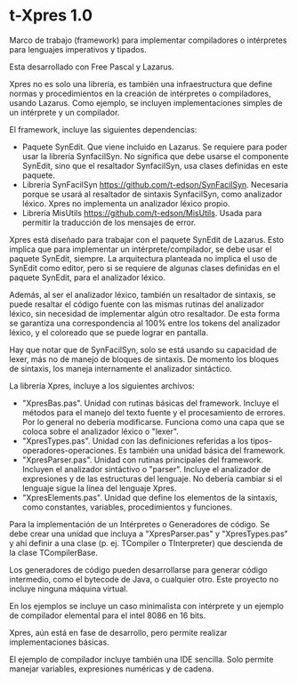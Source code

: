 t-Xpres 1.0
===========

Marco de trabajo (framework) para implementar compiladores o intérpretes para  lenguajes imperativos y tipados. 

Esta desarrollado con Free Pascal y  Lazarus.

Xpres no es solo una librería, es también una infraestructura que define normas y procedimientos en la creación de intérpretes o compiladores, usando Lazarus. Como ejemplo, se incluyen implementaciones simples de un intérprete y un compilador.

El framework, incluye las siguientes dependencias:

* Paquete SynEdit. Que viene incluido en Lazarus. Se requiere para poder usar la librería SynfacilSyn. No significa que debe usarse el componente SynEdit, sino que  el resaltador SynfacilSyn, usa clases definidas en este paquete.
* Librería SynFacilSyn https://github.com/t-edson/SynFacilSyn.  Necesaria porque se usará al resaltador de sintaxis SynfacilSyn, como analizador léxico. Xpres no implementa un analizador léxico propio.
* Librería MisUtils https://github.com/t-edson/MisUtils. Usada para permitir la traducción de los mensajes de error.

Xpres está diseñado para trabajar con el paquete SynEdit de Lazarus. Esto implica que para implementar un intérprete/compilador, se debe usar el paquete SynEdit, siempre. La arquitectura planteada no implica el uso de SynEdit como editor, pero si se requiere de algunas clases definidas en el paquete SynEdit, para el analizador léxico.

Además, al ser el analizador léxico, también un resaltador de sintaxis, se puede resaltar el código fuente con las mismas rutinas del analizador léxico, sin necesidad de implementar algún otro resaltador. De esta forma se garantiza una correspondencia al 100% entre los tokens del analizador léxico, y el coloreado que se puede lograr en pantalla.

Hay que notar que de SynFacilSyn, solo se está usando su capacidad de lexer, más no de manejo de bloques de sintaxis. De momento los bloques de sintaxis, los maneja internamente el analizador sintáctico.

La librería Xpres, incluye a los siguientes archivos:

* "XpresBas.pas". Unidad con rutinas básicas del framework. Incluye el métodos para el manejo del texto fuente y el procesamiento de errores. Por lo general no debería modificarse. Funciona como una capa que se coloca sobre el analizador léxico o "lexer".
* "XpresTypes.pas". Unidad con las definiciones referidas a los tipos-operadores-operaciones. Es también una unidad básica del framework.
* "XpresParser.pas". Unidad con rutinas principales del framework. Incluyen el analizador sintáctivo o "parser". Incluye el analizador de expresiones y de las estructuras del lenguaje. No debería cambiar si el lenguaje sigue la línea del lenguaje Xpres.
* "XpresElements.pas". Unidad que define los elementos de la sintaxis, como constantes, variables, procedimientos y funciones.

Para la implementación de un Intérpretes o Generadores de código. Se debe crear una unidad que incluya a "XpresParser.pas" y "XpresTypes.pas" y ahí definir a  una clase (p. ej. TCompiler o TInterpreter) que descienda de la clase TCompilerBase.

Los generadores de código pueden desarrollarse para generar código intermedio, como el bytecode de Java, o cualquier otro. Este proyecto no incluye ninguna máquina virtual.

En los ejemplos se incluye un caso minimalista con intérprete y un ejemplo de compilador elemental para el intel 8086 en 16 bits.

Xpres, aún está en fase de desarrollo, pero permite realizar implementaciones básicas. 

El ejemplo de compilador incluye también una IDE sencilla. Solo permite manejar variables, expresiones numéricas y de cadena.

